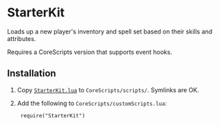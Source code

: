 # StarterKit

Loads up a new player's inventory and spell set based on their skills and attributes.

Requires a CoreScripts version that supports event hooks.

## Installation

1. Copy [`StarterKit.lua`](StarterKit.lua) to `CoreScripts/scripts/`.  Symlinks are OK.

1. Add the following to `CoreScripts/customScripts.lua`:

        require("StarterKit")

